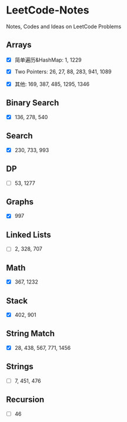 # LeetCode-Notes

Notes, Codes and Ideas on LeetCode Problems

 ## Arrays 
- [x] 简单遍历&HashMap: 1, 1229

- [x] Two Pointers: 26, 27, 88, 283, 941, 1089

- [x] 其他: 169, 387, 485, 1295, 1346

## Binary Search
- [x] 136, 278, 540

## Search
- [x] 230, 733, 993

## DP
- [ ] 53, 1277

## Graphs
- [x] 997

## Linked Lists
- [ ] 2, 328, 707

## Math
- [x] 367, 1232

## Stack
- [x] 402, 901

## String Match
- [x] 28, 438, 567, 771, 1456

## Strings 
- [ ] 7, 451, 476
## Recursion
- [ ] 46
